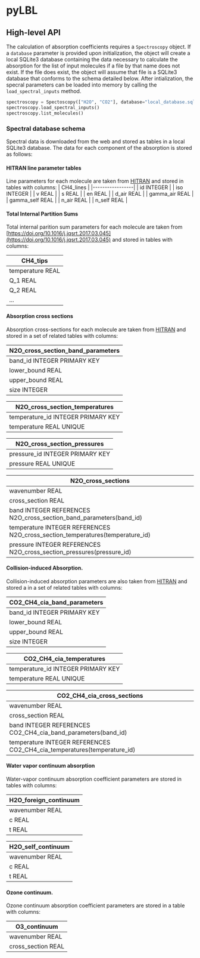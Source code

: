 # pyLBL

## High-level API
The calculation of absorption coefficients requires a `Spectroscopy` object.  If a
`database` parameter is provided upon initialization, the object will create a local
SQLite3 database containing the data necessary to calculate the absorption for the
list of input molecules if a file by that name does not exist.  If the file does exist,
the object will assume that file is a SQLite3 database that conforms to the schema detailed
below.  After intialization, the specral parameters can be loaded into memory by calling
the `load_spectral_inputs` method.

```python
spectroscopy = Spectoscopy(["H2O", "CO2"], database="local_database.sqlite")
spectroscopy.load_spectral_inputs()
spectroscopy.list_molecules()
```


### Spectral database schema
Spectral data is downloaded from the web and stored as tables in a local SQLite3 database.
The data for each component of the absorption is stored as follows:


#### HITRAN line parameter tables
Line parameters for each molecule are taken from [HITRAN](https://hitran.org) and stored in
tables with columns:
| CH4_lines       |
|-----------------|
| id INTEGER      |
| iso INTEGER     |
| v REAL          |
| s REAL          |
| en REAL         |
| d_air REAL      |
| gamma_air REAL  |
| gamma_self REAL |
| n_air REAL      |
| n_self REAL     |


#### Total Internal Partition Sums
Total internal parition sum parameters for each molecule are taken from
[https://doi.org/10.1016/j.jqsrt.2017.03.045](https://doi.org/10.1016/j.jqsrt.2017.03.045)
and stored in tables with columns:

| CH4_tips         |
|------------------|
| temperature REAL |
| Q_1 REAL         |
| Q_2 REAL         |
| ...              |


#### Absorption cross sections
Absorption cross-sections for each molecule are taken from [HITRAN](https://hitran.org)
and stored in a set of related tables with columns:

| N2O_cross_section_band_parameters |
|-----------------------------------|
| band_id INTEGER PRIMARY KEY       |
| lower_bound REAL                  |
| upper_bound REAL                  |
| size INTEGER                      |

| N2O_cross_section_temperatures     |
|------------------------------------|
| temperature_id INTEGER PRIMARY KEY |
| temperature REAL UNIQUE            |

| N2O_cross_section_pressures     |
|---------------------------------|
| pressure_id INTEGER PRIMARY KEY |
| pressure REAL UNIQUE            |

| N2O_cross_sections                                                            |
|-------------------------------------------------------------------------------|
| wavenumber REAL                                                               |
| cross_section REAL                                                            |
| band INTEGER REFERENCES N2O_cross_section_band_parameters(band_id)            |
| temperature INTEGER REFERENCES N2O_cross_section_temperatures(temperature_id) |
| pressure INTEGER REFERENCES N2O_cross_section_pressures(pressure_id)          |


#### Collision-induced Absorption.
Collision-induced absorption parameters are also taken from [HITRAN](https://hitran.org)
and stored a in a set of related tables with columns:

| CO2_CH4_cia_band_parameters |
|-----------------------------|
| band_id INTEGER PRIMARY KEY |
| lower_bound REAL            |
| upper_bound REAL            |
| size INTEGER                |

| CO2_CH4_cia_temperatures           |
|------------------------------------|
| temperature_id INTEGER PRIMARY KEY |
| temperature REAL UNIQUE            |

| CO2_CH4_cia_cross_sections                                              |
|-------------------------------------------------------------------------|
| wavenumber REAL                                                         |
| cross_section REAL                                                      |
| band INTEGER REFERENCES CO2_CH4_cia_band_parameters(band_id)            |
| temperature INTEGER REFERENCES CO2_CH4_cia_temperatures(temperature_id) |


#### Water vapor continuum absorption
Water-vapor continuum absorption coefficient parameters are stored in tables with columns:

| H2O_foreign_continuum |
|-----------------------|
| wavenumber REAL       |
| c REAL                |
| t REAL                |

| H2O_self_continuum |
|--------------------|
| wavenumber REAL    |
| c REAL             |
| t REAL             |


#### Ozone continuum.
Ozone continuum absorption coefficient parameters are stored in a table with columns:

| O3_continuum       |
|--------------------|
| wavenumber REAL    |
| cross_section REAL |
